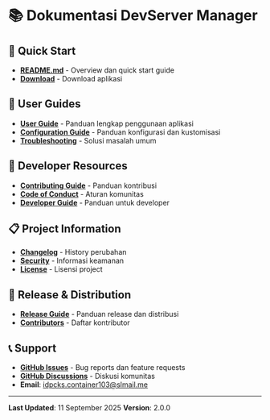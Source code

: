 # 📚 Dokumentasi DevServer Manager

## 🚀 Quick Start
- **[README.md](README.md)** - Overview dan quick start guide
- **[Download](https://github.com/idpcks/DevServerManager/releases)** - Download aplikasi

## 📖 User Guides
- **[User Guide](docs/USER_GUIDE.md)** - Panduan lengkap penggunaan aplikasi
- **[Configuration Guide](docs/CONFIGURATION.md)** - Panduan konfigurasi dan kustomisasi
- **[Troubleshooting](docs/TROUBLESHOOTING.md)** - Solusi masalah umum

## 🔧 Developer Resources
- **[Contributing Guide](CONTRIBUTING.md)** - Panduan kontribusi
- **[Code of Conduct](CODE_OF_CONDUCT.md)** - Aturan komunitas
- **[Developer Guide](docs/DEVELOPER.md)** - Panduan untuk developer

## 📋 Project Information
- **[Changelog](CHANGELOG.md)** - History perubahan
- **[Security](SECURITY.md)** - Informasi keamanan
- **[License](LICENSE)** - Lisensi project

## 🚀 Release & Distribution
- **[Release Guide](RELEASE_GUIDE.md)** - Panduan release dan distribusi
- **[Contributors](CONTRIBUTORS.md)** - Daftar kontributor

## 📞 Support
- **[GitHub Issues](https://github.com/idpcks/DevServerManager/issues)** - Bug reports dan feature requests
- **[GitHub Discussions](https://github.com/idpcks/DevServerManager/discussions)** - Diskusi komunitas
- **Email**: idpcks.container103@slmail.me

---

**Last Updated**: 11 September 2025
**Version**: 2.0.0
